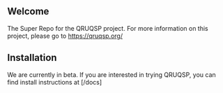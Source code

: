 Welcome
-------
The Super Repo for the QRUQSP project. For more information on this project, please go to https://qruqsp.org/


Installation
------------
We are currently in beta. If you are interested in trying QRUQSP, you can find install instructions at [/docs]


